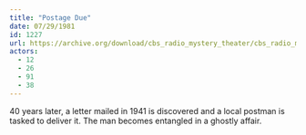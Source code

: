```yaml
---
title: "Postage Due"
date: 07/29/1981
id: 1227
url: https://archive.org/download/cbs_radio_mystery_theater/cbs_radio_mystery_theater-1201-1250.zip/cbs_radio_mystery_theater-1201-1250%2Fcbsrmt_1227_postage_due.mp3
actors:
  - 12
  - 26
  - 91
  - 38
---
```

40 years later, a letter mailed in 1941 is discovered and a local postman is tasked to deliver it. The man becomes entangled in a ghostly affair.